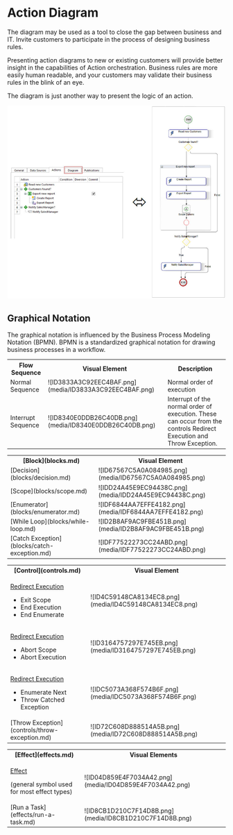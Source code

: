 # Action Diagram

The diagram may be used as a tool to close the gap between business and IT. Invite customers to participate in the process of designing business rules.

Presenting action diagrams to new or existing customers will provide better insight in the capabilities of Action orchestration. Business rules are more easily human readable, and your customers may validate their business rules in the blink of an eye.

The diagram is just another way to present the logic of an action.

![ID6A0D6791EA374BF9.jpg](media/ID6A0D6791EA374BF9.jpg)

## Graphical Notation

The graphical notation is influenced by the Business Process Modeling Notation (BPMN). BPMN is a standardized graphical notation for drawing business processes in a workflow.

<table style="WIDTH: 100%">

<tbody>

<tr>

<th>Flow Sequence</th>

<th>Visual Element</th>

<th>Description</th>

</tr>

<tr>

<td>Normal Sequence</td>

<td>![ID3833A3C92EEC4BAF.png](media/ID3833A3C92EEC4BAF.png)</td>

<td>Normal order of execution</td>

</tr>

<tr>

<td>Interrupt Sequence</td>

<td>![ID8340E0DDB26C40DB.png](media/ID8340E0DDB26C40DB.png)</td>

<td>Interrupt of the normal order of execution. These can occur from the controls Redirect Execution and Throw Exception.</td>

</tr>

</tbody>

</table>

<table style="WIDTH: 100%">

<tbody>

<tr>

<th>[Block](blocks.md)</th>

<th>Visual Element</th>

</tr>

<tr>

<td>[Decision](blocks/decision.md)</td>

<td>![ID67567C5A0A084985.png](media/ID67567C5A0A084985.png)</td>

</tr>

<tr>

<td>[Scope](blocks/scope.md)</td>

<td>![IDD24A45E9EC94438C.png](media/IDD24A45E9EC94438C.png)</td>

</tr>

<tr>

<td>[Enumerator](blocks/enumerator.md)</td>

<td>![IDF6844AA7EFFE4182.png](media/IDF6844AA7EFFE4182.png)</td>

</tr>

<tr>

<td>[While Loop](blocks/while-loop.md)</td>

<td>![ID2B8AF9AC9FBE451B.png](media/ID2B8AF9AC9FBE451B.png)</td>

</tr>

<tr>

<td>[Catch Exception](blocks/catch-exception.md)</td>

<td>![IDF77522273CC24ABD.png](media/IDF77522273CC24ABD.png)</td>

</tr>

</tbody>

</table>

<table style="WIDTH: 100%">

<tbody>

<tr>

<th>[Control](controls.md)</th>

<th>Visual Element</th>

</tr>

<tr>

<td>

[Redirect Execution](controls/redirect-execution.md)

*   Exit Scope
*   End Execution
*   End Enumerate

</td>

<td>![ID4C59148CA8134EC8.png](media/ID4C59148CA8134EC8.png)</td>

</tr>

<tr>

<td>

[Redirect Execution](controls/redirect-execution.md)

*   Abort Scope
*   Abort Execution

</td>

<td>![ID3164757297E745EB.png](media/ID3164757297E745EB.png)</td>

</tr>

<tr>

<td>

[Redirect Execution](controls/redirect-execution.md)

*   Enumerate Next
*   Throw Catched Exception

</td>

<td>![IDC5073A368F574B6F.png](media/IDC5073A368F574B6F.png)</td>

</tr>

<tr>

<td>[Throw Exception](controls/throw-exception.md)</td>

<td>![ID72C608D888514A5B.png](media/ID72C608D888514A5B.png)</td>

</tr>

</tbody>

</table>

<table style="WIDTH: 100%">

<tbody>

<tr>

<th>[Effect](effects.md)</th>

<th>Visual Elements</th>

</tr>

<tr>

<td>

[Effect](effects.md)

(general symbol used for most effect types)

</td>

<td>![ID04D859E4F7034A42.png](media/ID04D859E4F7034A42.png)</td>

</tr>

<tr>

<td>[Run a Task](effects/run-a-task.md)</td>

<td>![ID8CB1D210C7F14D8B.png](media/ID8CB1D210C7F14D8B.png)</td>

</tr>

</tbody>

</table>


